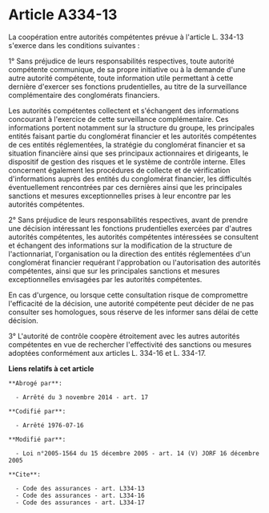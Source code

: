 # Article A334-13

La coopération entre autorités compétentes prévue à l'article L. 334-13 s'exerce dans les conditions suivantes :

1° Sans préjudice de leurs responsabilités respectives, toute autorité compétente communique, de sa propre initiative ou à la
demande d'une autre autorité compétente, toute information utile permettant à cette dernière d'exercer ses fonctions
prudentielles, au titre de la surveillance complémentaire des conglomérats financiers.

Les autorités compétentes collectent et s'échangent des informations concourant à l'exercice de cette surveillance
complémentaire. Ces informations portent notamment sur la structure du groupe, les principales entités faisant partie du
conglomérat financier et les autorités compétentes de ces entités réglementées, la stratégie du conglomérat financier et sa
situation financière ainsi que ses principaux actionnaires et dirigeants, le dispositif de gestion des risques et le système
de contrôle interne. Elles concernent également les procédures de collecte et de vérification d'informations auprès des
entités du conglomérat financier, les difficultés éventuellement rencontrées par ces dernières ainsi que les principales
sanctions et mesures exceptionnelles prises à leur encontre par les autorités compétentes.

2° Sans préjudice de leurs responsabilités respectives, avant de prendre une décision intéressant les fonctions prudentielles
exercées par d'autres autorités compétentes, les autorités compétentes intéressées se consultent et échangent des
informations sur la modification de la structure de l'actionnariat, l'organisation ou la direction des entités réglementées
d'un conglomérat financier requérant l'approbation ou l'autorisation des autorités compétentes, ainsi que sur les principales
sanctions et mesures exceptionnelles envisagées par les autorités compétentes.

En cas d'urgence, ou lorsque cette consultation risque de compromettre l'efficacité de la décision, une autorité compétente
peut décider de ne pas consulter ses homologues, sous réserve de les informer sans délai de cette décision.

3° L'autorité de contrôle coopère étroitement avec les autres autorités compétentes en vue de rechercher l'effectivité des
sanctions ou mesures adoptées conformément aux articles L. 334-16 et L. 334-17.

**Liens relatifs à cet article**

	**Abrogé par**:

	  - Arrêté du 3 novembre 2014 - art. 17

	**Codifié par**:

	  - Arrêté 1976-07-16

	**Modifié par**:

	  - Loi n°2005-1564 du 15 décembre 2005 - art. 14 (V) JORF 16 décembre 2005

	**Cite**:

	  - Code des assurances - art. L334-13
	  - Code des assurances - art. L334-16
	  - Code des assurances - art. L334-17
